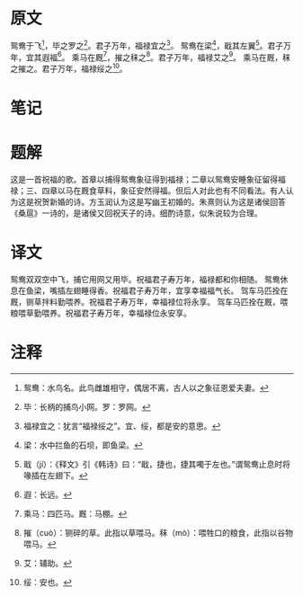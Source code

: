# 原文
鸳鸯于飞[^1]，毕之罗之[^2]。君子万年，福禄宜之[^3]。
鸳鸯在梁[^4]，戢其左翼[^5]。君子万年，宜其遐福[^6]。
乘马在厩[^7]，摧之秣之[^8]。君子万年，福禄艾之[^9]。
乘马在厩，秣之摧之。君子万年，福禄绥之[^10]。
# 笔记

# 题解
这是一首祝福的歌。首章以捕得鸳鸯象征得到福禄；二章以鸳鸯安睡象征留得福禄；三、四章以马在厩食草料，象征安然得福。但后人对此也有不同看法。有人认为这是祝贺新婚的诗。方玉润认为这是写幽王初婚的。朱熹则认为这是诸侯回答《桑扈》一诗的，是诸侯又回祝天子的诗。细酌诗意，似朱说较为合理。
# 译文
鸳鸯双双空中飞，捕它用网又用毕。祝福君子寿万年，福禄都和你相随。
鸳鸯休息在鱼梁，嘴插左翅睡得香。祝福君子寿万年，宜享幸福福气长。
驾车马匹拴在厩，铡草拌料勤喂养。祝福君子寿万年，幸福禄位将永享。
驾车马匹拴在厩，喂粮喂草勤喂养。祝福君子寿万年，幸福禄位永安享。
# 注释

[^1]: 鸳鸯：水鸟名。此鸟雌雄相守，偶居不离，古人以之象征恩爱夫妻。
[^2]: 毕：长柄的捕鸟小网。罗：罗网。
[^3]: 福禄宜之：犹言“福禄绥之”。宜、绥，都是安的意思。
[^4]: 梁：水中拦鱼的石坝，即鱼梁。
[^5]: 戢（jí）：《释文》引《韩诗》曰：“戢，捷也，捷其噣于左也。”谓鸳鸯止息时将喙插在左翅下。
[^6]: 遐：长远。
[^7]: 乘马：四匹马。厩：马棚。
[^8]: 摧（cuò）：铡碎的草。此指以草喂马。秣（mò）：喂牲口的粮食，此指以谷物喂马。
[^9]: 艾：辅助。
[^10]: 绥：安也。
